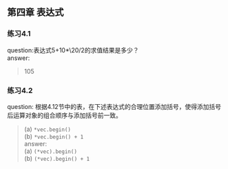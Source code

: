 ## 第四章 表达式
### 练习4.1
  question:表达式5+10*\20/2的求值结果是多少？  
  answer:  
  > 105   

### 练习4.2  
  question: 根据4.12节中的表，在下述表达式的合理位置添加括号，使得添加括号后运算对象的组合顺序与添加括号前一致。  
  >(a) `*vec.begin()`  
  >(b) `*vec.begin() + 1`  
  answer:  
  >(a) `(*vec).begin()`  
  >(b) `(*vec).begin() + 1`  


  
